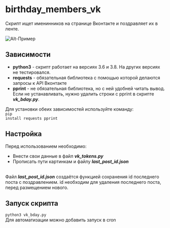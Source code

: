 # birthday_members_vk
Скрипт ищет именинников на странице Вконтакте и поздравляет их в ленте.

![Alt-Пример](https://parser-yo.ga/yoga/bot/bday_vk/exampe_bday_vk.png "Орк")

## Зависимости
- **python3** - скрипт работает на версиях 3.6 и 3.8. На других версиях не тестировался.
- **requests** - обязательная библиотека с помощью которой делаются запросы к API Вконтакте<br>
- **pprint** - не обязательная библиотека, но с ней удобней читать вывод. Если не устанавливать, нужно удалить строки с pprint в скрипте ***vk_bday.py***.<br>

Для установки обеих зависимостей используйте команду:<br>
<code>pip install requests pprint</code>

## Настройка
Перед использованием необходимо:
- Внести свои данные в файл ***vk_tokens.py***
- Прописать пути картинкам и файлу ***last_post_id.json***

<br>Файл ***last_post_id.json*** создаётся функцией сохранения id последнего поста с поздравлением.
id необходим для удаления последнего поста, перед размещением нового.

## Запуск скрипта
<code>python3 vk_bday.py</code><br>
Для автоматизации можно добавить запуск в cron
